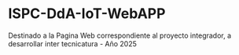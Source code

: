 # ISPC-DdA-IoT-WebAPP
Destinado a la Pagina Web correspondiente al proyecto integrador, a desarrollar inter tecnicatura - Año 2025
